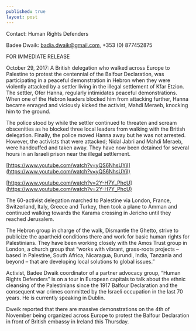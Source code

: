 ```yaml
---
published: true
layout: post
---
```

Contact: Human Rights Defenders

Badee Dwaik: badia.dwaik@gmail.com, +353 (0) 877452875
 
FOR IMMEDIATE RELEASE
 
October 29, 2017: A British delegation who walked across Europe to Palestine to protest the centennial of the Balfour Declaration, was participating in a peaceful demonstration in Hebron when they were violently attacked by a settler living in the illegal settlement of Kfar Etzion. The settler, Ofer Hanna, regularly intimidates peaceful demonstrations. When one of the Hebron leaders blocked him from attacking further, Hanna became enraged and viciously kicked the activist, Mahdi Meraeb, knocking him to the ground.
 
The police stood by while the settler continued to threaten and scream obscenities as he blocked three local leaders from walking with the British delegation. Finally, the police moved Hanna away but he was not arrested. However, the activists that were attacked; Nidal Jabri and Mahdi Meraeb, were handcuffed and taken away. They have now been detained for several hours in an Israeli prison near the illegal settlement.
 
[https://www.youtube.com/watch?v=yQS6NhsUYjI](https://www.youtube.com/watch?v=yQS6NhsUYjI)

[https://www.youtube.com/watch?v=2Y-H7Y_PhcU](https://www.youtube.com/watch?v=2Y-H7Y_PhcU)
 
The 60-activist delegation marched to Palestine via London, France, Switzerland, Italy, Greece and Turkey, then took a plane to Amman and continued walking towards the Karama crossing in Jericho until they reached Jerusalem.

The Hebron group in charge of the walk, Dismantle the Ghetto, strive to publicize the apartheid conditions there and work for basic human rights for Palestinians. They have been working closely with the Amos Trust group in London, a church group that ”works with vibrant, grass-roots projects – based in Palestine, South Africa, Nicaragua, Burundi, India, Tanzania and beyond – that are developing local solutions to global issues.” 

Activist, Badee Dwaik coordinator of a partner advocacy group, “Human Rights Defenders” is on a tour in European capitals to talk about the ethnic cleansing of the Palestinians since the 1917 Balfour Declaration and the consequent war crimes committed by the Israeli occupation in the last 70 years. He is currently speaking in Dublin. 
 
Dweik reported that there are massive demonstrations on the 4th of November being organized across Europe to protest the Balfour Declaration in front of British embassy in Ireland this Thursday.

